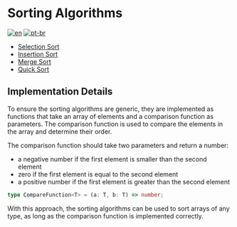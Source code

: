# Sorting Algorithms

[![en](https://img.shields.io/badge/lang-en-red.svg)](./README.md)
[![pt-br](https://img.shields.io/badge/lang-pt--br-green.svg)](./README.pt-br.md)

- [Selection Sort](./selection-sort)
- [Insertion Sort](./insertion-sort)
- [Merge Sort](./merge-sort)
- [Quick Sort](./quick-sort)

## Implementation Details

To ensure the sorting algorithms are generic, they are implemented as functions that take an array of elements and a comparison function as parameters. The comparison function is used to compare the elements in the array and determine their order.

The comparison function should take two parameters and return a number:

- a negative number if the first element is smaller than the second element
- zero if the first element is equal to the second element
- a positive number if the first element is greater than the second element

```typescript
type CompareFunction<T> = (a: T, b: T) => number;
```

With this approach, the sorting algorithms can be used to sort arrays of any type, as long as the comparison function is implemented correctly.
